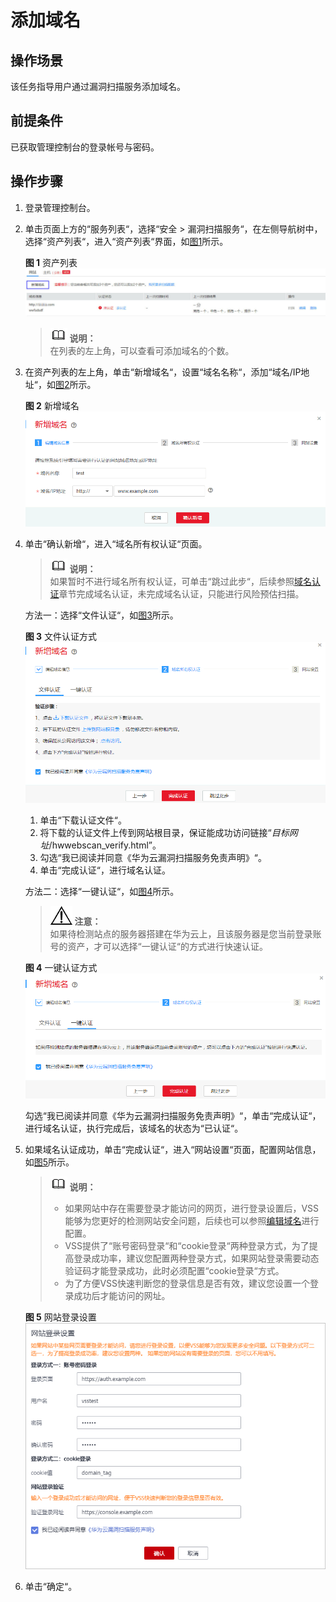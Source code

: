 # 添加域名<a name="vss_01_0066"></a>

## 操作场景<a name="section28311823105619"></a>

该任务指导用户通过漏洞扫描服务添加域名。

## 前提条件<a name="section362011861503"></a>

已获取管理控制台的登录帐号与密码。

## 操作步骤<a name="section29209593213813"></a>

1.  登录管理控制台。
2.  单击页面上方的“服务列表“，选择“安全  \>  漏洞扫描服务“，在左侧导航树中，选择“资产列表“，进入“资产列表“界面，如[图1](#fig1345410313159)所示。

    **图 1**  资产列表<a name="fig1345410313159"></a>  
    ![](figures/资产列表.jpg "资产列表")

    >![](public_sys-resources/icon-note.gif) **说明：**   
    >在列表的左上角，可以查看可添加域名的个数。  

3.  在资产列表的左上角，单击“新增域名“，设置“域名名称“，添加“域名/IP地址“，如[图2](#fig3348135721835)所示。

    **图 2**  新增域名<a name="fig3348135721835"></a>  
    ![](figures/新增域名.png "新增域名")

4.  单击“确认新增“，进入“域名所有权认证“页面。

    >![](public_sys-resources/icon-note.gif) **说明：**   
    >如果暂时不进行域名所有权认证，可单击“跳过此步“，后续参照[域名认证](域名认证.md)章节完成域名认证，未完成域名认证，只能进行风险预估扫描。  

    方法一：选择“文件认证“，如[图3](#fig1927191024815)所示。

    **图 3**  文件认证方式<a name="fig1927191024815"></a>  
    ![](figures/文件认证方式.png "文件认证方式")

    1.  单击“下载认证文件“。
    2.  将下载的认证文件上传到网站根目录，保证能成功访问链接“_目标网址_/hwwebscan\_verify.html”。
    3.  勾选“我已阅读并同意《华为云漏洞扫描服务免责声明》“。
    4.  单击“完成认证“，进行域名认证。

    方法二：选择“一键认证“，如[图4](#fig927215106480)所示。

    >![](public_sys-resources/icon-notice.gif) **注意：**   
    >如果待检测站点的服务器搭建在华为云上，且该服务器是您当前登录账号的资产，才可以选择“一键认证“的方式进行快速认证。  

    **图 4**  一键认证方式<a name="fig927215106480"></a>  
    ![](figures/一键认证方式.png "一键认证方式")

    勾选“我已阅读并同意《华为云漏洞扫描服务免责声明》“，单击“完成认证“，进行域名认证，执行完成后，该域名的状态为“已认证“。

5.  如果域名认证成功，单击“完成认证“，进入“网站设置“页面，配置网站信息，如[图5](#fig1697493412471)所示。

    >![](public_sys-resources/icon-note.gif) **说明：**   
    >-   如果网站中存在需要登录才能访问的网页，进行登录设置后，VSS能够为您更好的检测网站安全问题，后续也可以参照[编辑域名](编辑域名.md)进行配置。  
    >-   VSS提供了“账号密码登录“和“cookie登录“两种登录方式，为了提高登录成功率，建议您配置两种登录方式，如果网站登录需要动态验证码才能登录成功，此时必须配置“cookie登录“方式。  
    >-   为了方便VSS快速判断您的登录信息是否有效，建议您设置一个登录成功后才能访问的网址。  

    **图 5**  网站登录设置<a name="fig1697493412471"></a>  
    ![](figures/网站登录设置.png "网站登录设置")

6.  单击“确定“。

